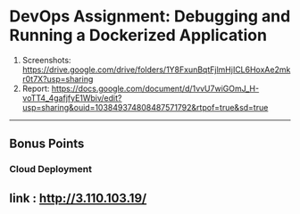 # DevOps Assignment: Debugging and Running a Dockerized Application




1. Screenshots:
   https://drive.google.com/drive/folders/1Y8FxunBqtFjlmHjICL6HoxAe2mkr0t7X?usp=sharing
2. Report:
   https://docs.google.com/document/d/1vvU7wiGOmJ_H-voTT4_4gafjfyE1Wbiv/edit?usp=sharing&ouid=103849374808487571792&rtpof=true&sd=true

---

## Bonus Points

### Cloud Deployment
link :  http://3.110.103.19/
---


